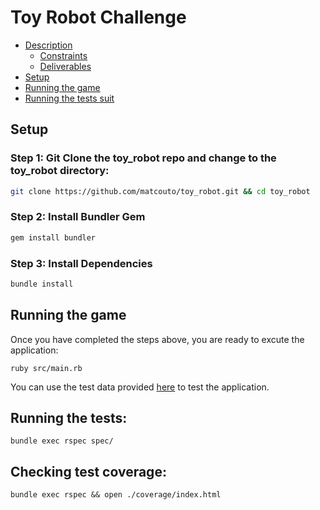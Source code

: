 # Toy Robot Challenge

- [Description](./docs/description.md#description)
  - [Constraints](./docs/description.md#constraints)
  - [Deliverables](./docs/description.md#deliverables)
- [Setup](./README.md#setup)
- [Running the game](./README.md#running-the-game)
- [Running the tests suit](./README.md#running-the-tests)

## Setup

### Step 1: Git Clone the toy_robot repo and change to the toy_robot directory:

```bash
git clone https://github.com/matcouto/toy_robot.git && cd toy_robot

```

### Step 2: Install Bundler Gem

```bash
gem install bundler
```

### Step 3: Install Dependencies

```bash
bundle install
```

## Running the game

Once you have completed the steps above, you are ready to excute the application:

```
ruby src/main.rb
```

You can use the test data provided [here](./test_data.txt) to test the application.

## Running the tests:

```
bundle exec rspec spec/
```

## Checking test coverage:

```
bundle exec rspec && open ./coverage/index.html
```
